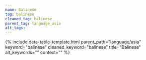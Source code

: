 ```yaml
---
name: Balinese
tag: balinese
cleaned_tag: balinese
parent_tag: language_asia
alt_tags: 
---
```


{% include data-table-template.html 
  parent_path="language/asia" 
  keyword="balinese" 
  cleaned_keyword="balinese" 
  title="Balinese"
  alt_keywords=""
  context=""
%}

